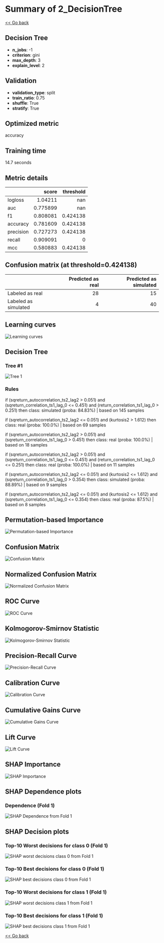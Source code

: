 # Summary of 2_DecisionTree

[<< Go back](../README.md)


## Decision Tree
- **n_jobs**: -1
- **criterion**: gini
- **max_depth**: 3
- **explain_level**: 2

## Validation
 - **validation_type**: split
 - **train_ratio**: 0.75
 - **shuffle**: True
 - **stratify**: True

## Optimized metric
accuracy

## Training time

14.7 seconds

## Metric details
|           |    score |   threshold |
|:----------|---------:|------------:|
| logloss   | 1.04211  |  nan        |
| auc       | 0.775899 |  nan        |
| f1        | 0.808081 |    0.424138 |
| accuracy  | 0.781609 |    0.424138 |
| precision | 0.727273 |    0.424138 |
| recall    | 0.909091 |    0        |
| mcc       | 0.580883 |    0.424138 |


## Confusion matrix (at threshold=0.424138)
|                      |   Predicted as real |   Predicted as simulated |
|:---------------------|--------------------:|-------------------------:|
| Labeled as real      |                  28 |                       15 |
| Labeled as simulated |                   4 |                       40 |

## Learning curves
![Learning curves](learning_curves.png)

## Decision Tree 

### Tree #1
![Tree 1](learner_fold_0_tree.svg)

### Rules

if (sqreturn_autocorrelation_ts2_lag2 > 0.051) and (sqreturn_correlation_ts1_lag_0 <= 0.451) and (return_correlation_ts1_lag_0 > 0.251) then class: simulated (proba: 84.83%) | based on 145 samples

if (sqreturn_autocorrelation_ts2_lag2 <= 0.051) and (kurtosis2 > 1.612) then class: real (proba: 100.0%) | based on 69 samples

if (sqreturn_autocorrelation_ts2_lag2 > 0.051) and (sqreturn_correlation_ts1_lag_0 > 0.451) then class: real (proba: 100.0%) | based on 18 samples

if (sqreturn_autocorrelation_ts2_lag2 > 0.051) and (sqreturn_correlation_ts1_lag_0 <= 0.451) and (return_correlation_ts1_lag_0 <= 0.251) then class: real (proba: 100.0%) | based on 11 samples

if (sqreturn_autocorrelation_ts2_lag2 <= 0.051) and (kurtosis2 <= 1.612) and (sqreturn_correlation_ts1_lag_0 > 0.354) then class: simulated (proba: 88.89%) | based on 9 samples

if (sqreturn_autocorrelation_ts2_lag2 <= 0.051) and (kurtosis2 <= 1.612) and (sqreturn_correlation_ts1_lag_0 <= 0.354) then class: real (proba: 87.5%) | based on 8 samples





## Permutation-based Importance
![Permutation-based Importance](permutation_importance.png)
## Confusion Matrix

![Confusion Matrix](confusion_matrix.png)


## Normalized Confusion Matrix

![Normalized Confusion Matrix](confusion_matrix_normalized.png)


## ROC Curve

![ROC Curve](roc_curve.png)


## Kolmogorov-Smirnov Statistic

![Kolmogorov-Smirnov Statistic](ks_statistic.png)


## Precision-Recall Curve

![Precision-Recall Curve](precision_recall_curve.png)


## Calibration Curve

![Calibration Curve](calibration_curve_curve.png)


## Cumulative Gains Curve

![Cumulative Gains Curve](cumulative_gains_curve.png)


## Lift Curve

![Lift Curve](lift_curve.png)



## SHAP Importance
![SHAP Importance](shap_importance.png)

## SHAP Dependence plots

### Dependence (Fold 1)
![SHAP Dependence from Fold 1](learner_fold_0_shap_dependence.png)

## SHAP Decision plots

### Top-10 Worst decisions for class 0 (Fold 1)
![SHAP worst decisions class 0 from Fold 1](learner_fold_0_shap_class_0_worst_decisions.png)
### Top-10 Best decisions for class 0 (Fold 1)
![SHAP best decisions class 0 from Fold 1](learner_fold_0_shap_class_0_best_decisions.png)
### Top-10 Worst decisions for class 1 (Fold 1)
![SHAP worst decisions class 1 from Fold 1](learner_fold_0_shap_class_1_worst_decisions.png)
### Top-10 Best decisions for class 1 (Fold 1)
![SHAP best decisions class 1 from Fold 1](learner_fold_0_shap_class_1_best_decisions.png)

[<< Go back](../README.md)
